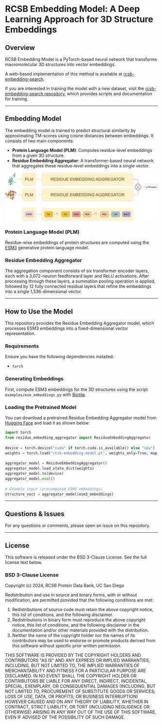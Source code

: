 # RCSB Embedding Model: A Deep Learning Approach for 3D Structure Embeddings

## Overview
RCSB Embedding Model is a PyTorch-based neural network that transforms macromolecular 3D structures into vector embeddings.

A web-based implementation of this method is available at [rcsb-embedding-search](http://embedding-search.rcsb.org).

If you are interested in training the model with a new dataset, visit the [rcsb-embedding-search repository](https://github.com/bioinsilico/rcsb-embedding-search), which provides scripts and documentation for training.

---

## Embedding Model
The embedding model is trained to predict structural similarity by approximating TM-scores using cosine distances between embeddings. It consists of two main components:

- **Protein Language Model (PLM)**: Computes residue-level embeddings from a given 3D structure.
- **Residue Embedding Aggregator**: A transformer-based neural network that aggregates these residue-level embeddings into a single vector.

![Embedding model architecture](assets/embedding-model-architecture.png)

### **Protein Language Model (PLM)**
Residue-wise embeddings of protein structures are computed using the [ESM3](https://www.evolutionaryscale.ai/) generative protein language model.

### **Residue Embedding Aggregator**
The aggregation component consists of six transformer encoder layers, each with a 3,072-neuron feedforward layer and ReLU activations. After processing through these layers, a summation pooling operation is applied, followed by 12 fully connected residual layers that refine the embeddings into a single 1,536-dimensional vector.

---

## How to Use the Model
This repository provides the Residue Embedding Aggregator model, which processes ESM3 embeddings into a fixed-dimensional vector representation.

### **Requirements**
Ensure you have the following dependencies installed:
- `torch`

### **Generating Embeddings**
First, compute ESM3 embeddings for the 3D structures using the script `examples/esm_embeddings.py` with [Biotite](https://www.biotite-python.org/).

### **Loading the Pretrained Model**
You can download a pretrained Residue Embedding Aggregator model from [Hugging Face](https://huggingface.co/jseguramora/rcsb-embedding-model/resolve/main/rcsb-embedding-model.pt) and load it as shown below:

```python
import torch
from residue_embedding_aggregator import ResidueEmbeddingAggregator

device = torch.device("cuda" if torch.cuda.is_available() else "cpu")
weights = torch.load("rcsb-embedding-model.pt", weights_only=True, map_location=device)

aggregator_model = ResidueEmbeddingAggregator()
aggregator_model.load_state_dict(weights)
aggregator_model.to(device)
aggregator_model.eval()

# Example input (precomputed ESM3 embeddings)
structure_vect = aggregator_model(esm3_embeddings)
```

---

## Questions & Issues
For any questions or comments, please open an issue on this repository.

---

## License
This software is released under the BSD 3-Clause License. See the full license text below.

### BSD 3-Clause License

Copyright (c) 2024, RCSB Protein Data Bank, UC San Diego

Redistribution and use in source and binary forms, with or without modification, are permitted provided that the following conditions are met:

1. Redistributions of source code must retain the above copyright notice, this list of conditions, and the following disclaimer.
2. Redistributions in binary form must reproduce the above copyright notice, this list of conditions, and the following disclaimer in the documentation and/or other materials provided with the distribution.
3. Neither the name of the copyright holder nor the names of its contributors may be used to endorse or promote products derived from this software without specific prior written permission.

THIS SOFTWARE IS PROVIDED BY THE COPYRIGHT HOLDERS AND CONTRIBUTORS "AS IS" AND ANY EXPRESS OR IMPLIED WARRANTIES, INCLUDING, BUT NOT LIMITED TO, THE IMPLIED WARRANTIES OF MERCHANTABILITY AND FITNESS FOR A PARTICULAR PURPOSE ARE DISCLAIMED. IN NO EVENT SHALL THE COPYRIGHT HOLDER OR CONTRIBUTORS BE LIABLE FOR ANY DIRECT, INDIRECT, INCIDENTAL, SPECIAL, EXEMPLARY, OR CONSEQUENTIAL DAMAGES (INCLUDING, BUT NOT LIMITED TO, PROCUREMENT OF SUBSTITUTE GOODS OR SERVICES; LOSS OF USE, DATA, OR PROFITS; OR BUSINESS INTERRUPTION) HOWEVER CAUSED AND ON ANY THEORY OF LIABILITY, WHETHER IN CONTRACT, STRICT LIABILITY, OR TORT (INCLUDING NEGLIGENCE OR OTHERWISE) ARISING IN ANY WAY OUT OF THE USE OF THIS SOFTWARE, EVEN IF ADVISED OF THE POSSIBILITY OF SUCH DAMAGE.

